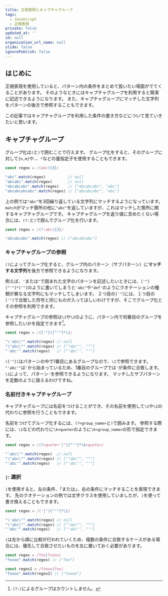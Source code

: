 ```yaml
---
title: 正規表現とキャプチャグループ
tags:
  - JavaScript
  - 正規表現
private: false
updated_at: ''
id: null
organization_url_name: null
slide: false
ignorePublish: false
---
```

## はじめに
正規表現を使用していると、パターン内の条件をまとめて扱いたい場面がでてくることがあります。
そのようなときにはキャプチャグループを利用すると簡潔に記述できるようになります。
また、キャプチャグループにマッチした文字列をパターンの後方で参照することもできます。

この記事ではキャプチャグループを利用した条件の書き方などについて見ていきたいと思います。

## キャプチャグループ
グループ化は`(`と`)`で囲むことで行えます。
グループ化をすると、そのグループに対して`{n,m}`や`.`、`*`などの量指定子を使用することもできます。
```js
const regex = /(abc){3}/

"abc".match(regex)          // null
"abcabc".match(regex)       // null
"abcabcabc".match(regex)    // ["abcabcabc", "abc"] 
"abcabcabcabc".match(regex) // ["abcabcabc", "abc"] 
```
上の例では`"abc"`を3回繰り返している文字列にマッチするようになっています。
`match`がマッチ箇所の他に`"abc"`を返していますが、これはマッチした箇所に関するキャプチャグループです。
キャプチャグループを返り値に含めたくない場合には、`(?:`と`)`で囲んでグループ化を行います。
```js
const regex = /(?:abc){3}/

"abcabcabc".match(regex) // ["abcabcabc"]
```

### キャプチャグループの参照
`()`によってグループ化すると、グループ内のパターン（サブパターン）に**マッチする文字列**を後方で参照できるようになります。

例えば、`'`または`"`で囲まれた文字のパターンを記述したいときには、`['"][^'"]*['"]`のように書いてしまうと`'abc"`や`"def'`のようにクオテーションの種類が異なる文字列にもマッチしてしまいます。
２つ目の`['"]`には、１つ目の`['"]`で合致した符号と同じものが入ってほしいわけですが、そこでグループ化とその参照を利用できます。

キャプチャグループの参照は`\1`や`\2`のように、パターン内で何番目のグループを参照したいかを指定できます[^1]。

```js
const regex = /(['"])[^'"]*\1/

"\'abc\"".match(regex) // null
"\"abc\"".match(regex) // [""abc"", """] 
"'abc'".match(regex)   // ["'abc'", "'"] 
```
`(['"])`はパターンの中で1番目にあるグループなので、`\1`で参照できます。
`"'abc'"`は`'`から始まっているため、1番目のグループでは`'`が条件に合致します。
`\1`によって、パターン`'`を参照できるようになります。
マッチしたサブパターンを定数のように扱えるわけですね。

### 名前付きキャプチャグループ
キャプチャグループには名前をつけることができ、その名前を使用して`\1`や`\2`の代わりに参照を行うこともできます。

名前をつけてグループ化するには、`(?<group_name>`と`)`で囲みます。
参照する際には、`\1`などの代わりに`\k<quote>`のように`\k<group_name>`の形で指定できます。
```js
const regex = /(?<quote>'|")[^'"]*\k<quote>/

"'abc\"".match(regex)  // null
"\"abc\"".match(regex) // [""abc"", """] 
"'abc'".match(regex)   // ["'abc'", "'"] 
```
### `|`: 選択
`|`を使用すると、左の条件、「または」、右の条件にマッチすることを表現できます。
先のクオテーションの例では文字クラスを使用していましたが、`|`を使って書き換えることもできます。
```js
const regex = /('|")[^'"]*\1/

"\'abc\"".match(regex) // null
"\"abc\"".match(regex) // [""abc"", """] 
"'abc'".match(regex)   // ["'abc'", "'"] 
```


`|`は左から順に比較が行われていくため、複数の条件に合致するケースがある場合には、優先して合致させたいものを左に置いておく必要があります。
```js
const regex = /foo|foooo/
"foooo".match(regex) // ["foo"]

const regex2 = /foooo|foo/
"foooo".match(regex2) // ["foooo"]
```


[^1]: `(?:)`によるグループはカウントしません。